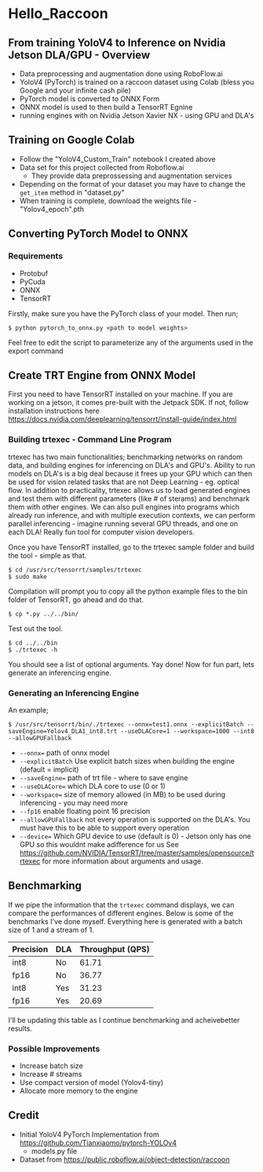 # Hello_Raccoon

## From training YoloV4 to Inference on Nvidia Jetson DLA/GPU - Overview
- Data preprocessing and augmentation done using RoboFlow.ai
- YoloV4 (PyTorch) is trained on a raccoon dataset using Colab (bless you Google and your infinite cash pile) 
- PyTorch model is converted to ONNX Form
- ONNX model is used to then build a TensorRT Egnine
- running engines with on Nvidia Jetson Xavier NX - using GPU and DLA's 

## Training on Google Colab
- Follow the "YoloV4_Custom_Train" notebook I created above 
- Data set for this project collected from Roboflow.ai 
  - They provide data preprossessing and augmentation services
- Depending on the format of your dataset you may have to change the `get_item` method in "dataset.py"
- When training is complete, download the weights file - "Yolov4_epoch<latest epoch>".pth
  
## Converting PyTorch Model to ONNX

### Requirements
- Protobuf
- PyCuda
- ONNX
- TensorRT

Firstly, make sure you have the PyTorch class of your model. Then run;
```
$ python pytorch_to_onnx.py <path to model weights> 
```
Feel free to edit the script to parameterize any of the arguments used in the export command

## Create TRT Engine from ONNX Model
First you need to have TensorRT installed on your machine. If you are working on a jetson, it comes pre-built with the Jetpack SDK. If not, follow installation instructions here https://docs.nvidia.com/deeplearning/tensorrt/install-guide/index.html

### Building trtexec - Command Line Program

trtexec has two main functionalities; benchmarking networks on random data, and building engines for inferencing on DLA's and GPU's. Ability to run models on DLA's is a big deal because it frees up your GPU which can then be used for vision related tasks that are not Deep Learning - eg. optical flow. In addition to practicality, trtexec allows us to load generated engines and test them with different parameters (like # of sterams) and benchmark them with other engines. We can also pull engines into programs which already run inference, and with multiple execution contexts, we can perform parallel inferencing - imagine running several GPU threads, and one on each DLA! Really fun tool for computer vision developers.

Once you have TensorRT installed, go to the trtexec sample folder and build the tool - simple as that. 
```
$ cd /usr/src/tensorrt/samples/trtexec 
$ sudo make
```
Compilation will prompt you to copy all the python example files to the bin folder of TensorRT, go ahead and do that.
```
$ cp *.py ../../bin/
```
Test out the tool.
```
$ cd ../../bin
$ ./trtexec -h
```
You should see a list of optional arguments. Yay done! Now for fun part, lets generate an inferencing engine.

### Generating an Inferencing Engine
An example;
```
$ /usr/src/tensorrt/bin/./trtexec --onnx=test1.onnx --explicitBatch --saveEngine=Yolov4_DLA1_int8.trt --useDLACore=1 --workspace=1000 --int8 --allowGPUFallback
```
- `--onnx=`              path of onnx model
- `--explicitBatch`      Use explicit batch sizes when building the engine (default = implicit)
-  `--saveEngine=`       path of trt file - where to save engine
- `--useDLACore=`        which DLA core to use (0 or 1)
- `--workspace=`         size of memory allowed (in MB) to be used during inferencing - you may need more
- `--fp16`               enable floating point 16 precision
- `--allowGPUFallback`   not every operation is supported on the DLA's. You must have this to be able to support every operation
- `--device=`            Which GPU device to use (default is 0) - Jetson only has one GPU so this wouldnt make adifference for us
See https://github.com/NVIDIA/TensorRT/tree/master/samples/opensource/trtexec for more information about arguments and usage.

## Benchmarking
If we pipe the information that the `trtexec` command displays, we can compare the performances of different engines. Below is some of the benchmarks I've done myself. Everything here is generated with a batch size of 1 and a stream of 1.

| Precision | DLA | Throughput (QPS) |
|-----------|-----|------------------|
| int8      | No  |     61.71        |
| fp16      | No  |     36.77        |
| int8      | Yes |     31.23        |
| fp16      | Yes |     20.69        |

I'll be updating this table as I continue benchmarking and acheivebetter results.

### Possible Improvements
- Increase batch size
- Increase # streams
- Use compact version of model (Yolov4-tiny)
- Allocate more memory to the engine 
 
## Credit
- Initial YoloV4 PyTorch Implementation from https://github.com/Tianxiaomo/pytorch-YOLOv4
  - models.py file
- Dataset from https://public.roboflow.ai/object-detection/raccoon
